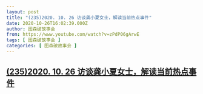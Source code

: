 ```yaml
---
layout: post
title: "(235)2020. 10. 26 访谈龚小夏女士，解读当前热点事件"
date: 2020-10-26T16:02:39.000Z
author: 图森破故事会
from: https://www.youtube.com/watch?v=zPdP06gArwE
tags: [ 图森破故事会 ]
categories: [ 图森破故事会 ]
---
```

<!--1603728159000-->
[(235)2020. 10. 26 访谈龚小夏女士，解读当前热点事件](https://www.youtube.com/watch?v=zPdP06gArwE)
------

<div>

</div>
